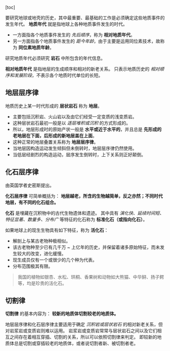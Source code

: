 [toc]

要研究地球或地壳的历史，其中最重要、最基础的工作是必须确定这些地质事件的发生年代。
**地质年代** 就是指地球上各种地质事件发生的时代。

- 一方面指各个地质事件发生的 *先后顺序*，称为 **相对地质年代**。
- 另一方面指各个地质事件发生的 *距今年龄*，由于主要是运用同位素技术，故称为 **同位素地质年龄**。

研究地质年代必须研究 **岩石** 中所包含的年代信息。

**相对地质年代** 是指地层的生成顺序和相对的新老关系。
只表示地质历史的 *相对顺序和发展阶段*，不表示各个地质时代单位的长短。

## 地层层序律

地质历史上某一时代形成的 **层状岩石** 称为 **地层**。

- 主要包括沉积岩、火山岩以及由它们经受一定变质的浅变质岩。
- 这种层状岩石最初一般是以 *逐层堆积或沉积* 的方式形成的。
- 所以，地层形成时的原始产状一般是 **水平或近于水平的**，并且总是 **先形成的老地层在下面，后形成的新地层盖在上面**。
- 这种正常的地层叠置关系称为 **地层层序律**。
- 当地层因构造运动发生倾斜但未倒转时，地层层序律仍然使用。
- 当低层经剧烈的构造运动，层序发生倒转时，上下关系则正好颠倒。

## 化石层序律

由英国学者史密斯提出。

**化石层序律** 可简单概括为：
**地层越老，所含的生物越简单，反之亦然；不同时代地层，有不同的化石组合。**

**化石** 是埋藏在沉积物中的古代生物遗体和遗迹。
其中具有 *演化快、延续时间短、特征显著、数量多、分布广* 等特征的化石称为 **标准化石（或指向化石）**。

如果地球上的现生生物具有如下特征，称为 **活化石**：

- 解剖上与某古老物种极相似。
- 该古老物种至少已有几千万 ~ 上亿年的历史，并保留着诸多原始特征，而未发生较大的改变，进化缓慢。
- 现生成员仅有一个或很少的几个种为代表。
- 分布范围极其有限。

> 我国的植物如银杏、水松、珙桐、香果树和动物如大熊猫、中华鲟、扬子鳄等，均是珍贵的活化石。

## 切割律

**切割律** 的基本内容为：
**较新的地质体切割较老的地质体。**

地层层序律和化石层序律主要适用于确定 *沉积岩或层状岩石* 的相对新老关系，但对岩浆岩或变质岩则难以运用。
岩浆岩或变质岩常常与层状岩石之间以及它们相互之间存在着相互穿插、切割的关系，所以可以依照切割律来判定。
即较新的地质体总是切割或穿插较老的地质体，或者说切割者新、被切割者老。
